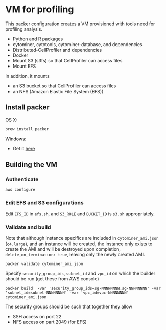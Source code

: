 # VM for profiling
This packer configuration creates a VM provisioned with tools need for
profiling analysis.

- Python and R packages
- cytominer, cytotools, cytominer-database, and dependencies
- Distributed-CellProfiler and dependencies
- Docker
- Mount S3 (s3fs) so that CellProfiler can access files
- Mount EFS

In addition, it mounts
- an S3 bucket so that CellProfiler can access files
- an NFS (Amazon Elastic File System (EFS))

## Install packer

OS X:
```
brew install packer
```

Windows:
- Get it [here](https://www.packer.io/downloads.html)

## Building the VM


### Authenticate

```
aws configure
```

### Edit EFS and S3 configurations

Edit `EFS_ID` in `efs.sh`, and `S3_ROLE` and `BUCKET_ID` is `s3.sh`
appropriately.

### Validate and build

Note that although instance specifics are included in `cytominer_ami.json`
(`c4.large`), and an instance will be created, the instance only exists to
create the AMI and will be destroyed upon completion,
`delete_on_termination: true`, leaving only the newly created AMI.


```
packer validate cytominer_ami.json
```

Specify `security_group_ids`, `subnet_id` and `vpc_id` on which the builder
should be run (get these from AWS console)

```
packer build  -var 'security_group_ids=sg-NNNNNNNN,sg-NNNNNNNN' -var 'subnet_id=subnet-NNNNNNNN' -var 'vpc_id=vpc-NNNNNNNN' cytominer_ami.json
```

The security groups should be such that together they allow
- SSH access on port 22
- NFS access on part 2049 (for EFS)



